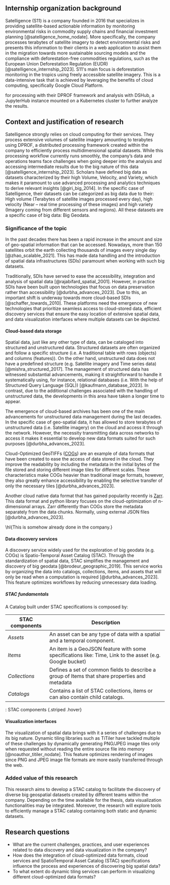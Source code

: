 ## Internship organization background

Satelligence (S11) is a company founded in 2016 that specializes in providing satellite-based actionable information by monitoring environmental risks in commodity supply chains and financial investment planning [@satelligence_home_nodate]. More specifically, the company processes terabytes of satellite imagery to detect environmental risks and presents this information to their clients in a web application to assist them in the migration towards more sustainable sourcing models and the compliance with deforestation-free commodities regulations, such as the European Union Deforestation Regulation (EUDR) [@satelligence_internship_2023]. S11's main focus is deforestation monitoring in the tropics using freely accessible satellite imagery. This is a data-intensive task that is achieved by leveraging the benefits of cloud computing, specifically Google Cloud Platform.

for processing with their DPROF framework and analysis with DSHub, a JupyterHub instance mounted on a Kubernetes cluster to further analyze the results.

## Context and justification of research

Satelligence strongly relies on cloud computing for their services. They process extensive volumes of satellite imagery amounting to terabytes using DPROF, a distributed processing framework created within the company to efficiently process multidimensional spatial datasets. While this processing workflow currently runs smoothly, the company’s data and operations teams face challenges when going deeper into the analysis and accessing intermediate results due to the big nature of this data [@satelligence_internship_2023]. Scholars have defined big data as datasets characterized by their high Volume, Velocity, and Variety, which makes it paramount to use advanced processing and analytics techniques to derive relevant insights [@giri_big_2014]. In the specific case of Satelligence, their datasets can be categorized as big data due to their: High volume (Terabytes of satellite images processed every day), high velocity (Near – real time processing of these images) and high variety (Imagery coming from different sensors and regions). All these datasets are a specific case of big data: Big Geodata.

### Significance of the topic

In the past decades there has been a rapid increase in the amount and size of geo-spatial information that can be accessed. Nowadays, more than 150 satellites orbit the earth collecting thousands of images every single day [@zhao_scalable_2021]. This has made data handling and the introduction of spatial data infrastructures (SDIs) paramount when working with such big datasets.

Traditionally, SDIs have served to ease the accessibility, integration and analysis of spatial data [@rajabifard_spatial_2001]. However, in practice SDIs have been built upon technologies that focus on data preservation rather than accessibility [@durbha_advances_2023]. Due to this, an important shift is underway towards more cloud-based SDIs [@schaffer_towards_2010]. These platforms need the emergence of new technologies that prioritize seamless access to cloud-stored data, efficient discovery services that ensure the easy location of extensive spatial data, and data visualization interfaces where multiple datasets can be depicted.

#### Cloud-based data storage

Spatial data, just like any other type of data, can be cataloged into structured and unstructured data. Structured datasets are often organized and follow a specific structure (i.e. A traditional table with rows (objects) and columns (features)). On the other hand, unstructured data does not have a predefined structure (e.g. Satellite imagery and Time series data) [@mishra_structured_2017]. The management of structured data has witnessed substantial advancements, making it straightforward to handle it systematically using, for instance, relational databases (i.e. With the help of Structured Query Language (SQL)) [@kaufmann_database_2023]. In contrast, due to the additional challenges associated with the handling of unstructured data, the developments in this area have taken a longer time to appear.

The emergence of cloud-based archives has been one of the main advancements for unstructured data management during the last decades. In the specific case of geo-spatial data, it has allowed to store terabytes of unstructured data (i.e. Satellite imagery) on the cloud and access it through the network. However, the necessity transmitting data across networks to access it makes it essential to develop new data formats suited for such purposes [@durbha_advances_2023].

Cloud-Optimized GeoTIFFs ([COGs](https://www.cogeo.org/)) are an example of data formats that have been created to ease the access of data stored in the cloud. They improve the readability by including the metadata in the initial bytes of the file stored and storing different image tiles for different scales. These characteristics make COGs heavier than traditional image formats, however, they also greatly enhance accessibility by enabling the selective transfer of only the necessary tiles [@durbha_advances_2023].

Another cloud native data format that has gained popularity recently is [Zarr](https://zarr.readthedocs.io/en/stable/). This data format and python library focuses on the cloud-optimization of n-dimensional arrays. Zarr differently than COGs store the metadata separately from the data chunks. Normally, using external JSON files [@durbha_advances_2023].

\hl{This is somehow already done in the company.}

#### Data discovery services

A discovery service widely used for the exploration of big geodata (e.g. COGs) is Spatio-Temporal Asset Catalog (STAC). Through the standardization of spatial data, STAC simplifies the management and discovery of big geodata [@brodeur_geographic_2019]. This service works by organizing the data into catalogs, collections, items, and assets that will only be read when a computation is required [@durbha_advances_2023]. This feature optimizes workflows by reducing unnecessary data loading.

##### STAC fundamentals

A Catalog built under STAC specifications is composed by:

| **STAC components** | **Description**                                                                                          |
|----------------------------------------|--------------------------------|
| *Assets*            | An asset can be any type of data with a spatial and a temporal component.                                |
| *Items*             | An item is a GeoJSON feature with some specifications like: Time, Link to the asset (e.g. Google bucket) |
| *Collections*       | Defines a set of common fields to describe a group of Items that share properties and metadata           |
| *Catalogs*          | Contains a list of STAC collections, items or can also contain child catalogs.                           |

: STAC components {.striped .hover}

#### Visualization interfaces

The visualization of spatial data brings with it a series of challenges due to its big nature. Dynamic tiling libraries such as TiTiler have tackled multiple of these challenges by dynamically generating PNG/JPEG image tiles only when requested without reading the entire source file into memory [@noauthor_titiler_nodate]. This feature optimizes rendering of images since PNG and JPEG image file formats are more easily transferred through the web.

### Added value of this research

This research aims to develop a STAC catalog to facilitate the discovery of diverse big geospatial datasets created by different teams within the company. Depending on the time available for the thesis, data visualization functionalities may be integrated. Moreover, the research will explore tools to efficiently manage a STAC catalog containing both static and dynamic datasets.

## Research questions

-   What are the current challenges, practices, and user experiences related to data discovery and data visualization in the company?
-   How does the integration of cloud-optimized data formats, cloud services and SpatioTemporal Asset Catalog (STAC) specifications influence the process and experiences of discovering big spatial data?
-   To what extent do dynamic tiling services can perform in visualizing different cloud-optimized data formats?
